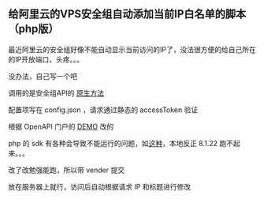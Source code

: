 ## 给阿里云的VPS安全组自动添加当前IP白名单的脚本（php版）

最近阿里云的安全组好像不能自动显示当前访问的IP了，没法很方便的给自己所在的IP开放端口，头疼。。。

没办法，自己写一个吧

调用的是安全组API的 [原生方法](https://help.aliyun.com/zh/ecs/user-guide/overview-44)

配置项写在 config.json ，请求通过静态的 accessToken 验证

根据 OpenAPI 门户的 [DEMO](https://api.aliyun.com/api/Ecs/2014-05-26/AuthorizeSecurityGroup?useCommon=true) 改的

php 的 sdk 有各种会导致不能运行的问题，如[这种](https://github.com/aliyun/openapi-sdk-php/issues/208)，本地反正 8.1.22 跑不起来。。。

改了改勉强能跑，所以带 vender 提交

放在服务器上就行，访问后自动根据请求 IP 和标题进行修改
